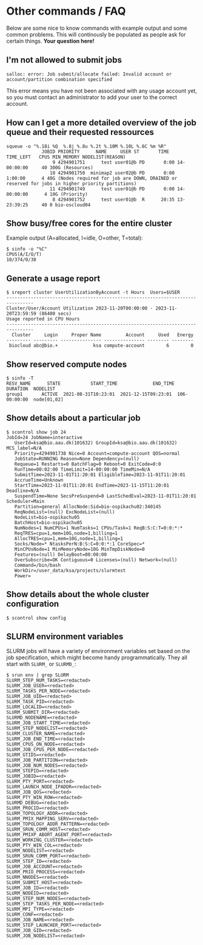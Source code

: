 # Other commands / FAQ
Below are some nice to know commands with example output and some common problems. This will continously be populated as people ask for certain things. **Your question here!**

## I'm not allowed to submit jobs
```
salloc: error: Job submit/allocate failed: Invalid account or account/partition combination specified
```

This error means you have not been associated with any usage account yet, so you must contact an administrator to add your user to the correct account.

## How can I get a more detailed overview of the job queue and their requested ressources
```
squeue -o "%.18i %Q  %.8j %.8u %.2t %.10M %.10L %.6C %m %R"
             JOBID PRIORITY      NAME     USER ST       TIME  TIME_LEFT   CPUS MIN_MEMORY NODELIST(REASON)
                 9 4294901751      test user01@b PD       0:00 14-00:00:00     40 300G (Resources)
                10 4294901750  minimap2 user02@b PD       0:00    1:00:00      4 40G (Nodes required for job are DOWN, DRAINED or reserved for jobs in higher priority partitions)
                11 4294901749      test user01@b PD       0:00 14-00:00:00      4 10G (Priority)
                 8 4294901752      test user01@b  R      20:35 13-23:39:25     40 0 bio-oscloud04
```

## Show busy/free cores for the entire cluster
Example output (A=allocated, I=idle, O=other, T=total):
```
$ sinfo -o "%C"
CPUS(A/I/O/T)
10/374/0/38
```

## Generate a usage report
```
$ sreport cluster UserUtilizationByAccount -t Hours  Users=$USER
--------------------------------------------------------------------------------
Cluster/User/Account Utilization 2023-11-20T00:00:00 - 2023-11-20T23:59:59 (86400 secs)
Usage reported in CPU Hours
--------------------------------------------------------------------------------
  Cluster     Login     Proper Name         Account     Used   Energy 
--------- --------- --------------- --------------- -------- -------- 
 biocloud abc@bio.+             ksa compute-account        6        0 

```

## Show reserved compute nodes
```
$ sinfo -T
RESV_NAME      STATE           START_TIME             END_TIME     DURATION  NODELIST
group1       ACTIVE  2021-08-31T10:23:01  2021-12-15T09:23:01  106-00:00:00  node[01,02]
```

## Show details about a particular job
```
$ scontrol show job 24
JobId=24 JobName=interactive
   UserId=ksa@bio.aau.dk(101632) GroupId=ksa@bio.aau.dk(101632) MCS_label=N/A
   Priority=4294901738 Nice=0 Account=compute-account QOS=normal
   JobState=RUNNING Reason=None Dependency=(null)
   Requeue=1 Restarts=0 BatchFlag=0 Reboot=0 ExitCode=0:0
   RunTime=00:02:00 TimeLimit=14-00:00:00 TimeMin=N/A
   SubmitTime=2023-11-01T11:20:01 EligibleTime=2023-11-01T11:20:01
   AccrueTime=Unknown
   StartTime=2023-11-01T11:20:01 EndTime=2023-11-15T11:20:01 Deadline=N/A
   SuspendTime=None SecsPreSuspend=0 LastSchedEval=2023-11-01T11:20:01 Scheduler=Main
   Partition=general AllocNode:Sid=bio-ospikachu02:340145
   ReqNodeList=(null) ExcNodeList=(null)
   NodeList=bio-ospikachu05
   BatchHost=bio-ospikachu05
   NumNodes=1 NumCPUs=1 NumTasks=1 CPUs/Task=1 ReqB:S:C:T=0:0:*:*
   ReqTRES=cpu=1,mem=10G,node=1,billing=1
   AllocTRES=cpu=1,mem=10G,node=1,billing=1
   Socks/Node=* NtasksPerN:B:S:C=0:0:*:1 CoreSpec=*
   MinCPUsNode=1 MinMemoryNode=10G MinTmpDiskNode=0
   Features=(null) DelayBoot=00:00:00
   OverSubscribe=OK Contiguous=0 Licenses=(null) Network=(null)
   Command=/bin/bash
   WorkDir=/user_data/ksa/projects/slurmtest
   Power=
```

## Show details about the whole cluster configuration
```
$ scontrol show config
```

## SLURM environment variables
SLURM jobs will have a variety of environment variables set based on the job specification, which might become handy programmatically. They all start with `SLURM_` or `SLURMD_`:

```
$ srun env | grep SLURM
SLURM_STEP_NUM_TASKS=<redacted>
SLURM_JOB_USER=<redacted>
SLURM_TASKS_PER_NODE=<redacted>
SLURM_JOB_UID=<redacted>
SLURM_TASK_PID=<redacted>
SLURM_LOCALID=<redacted>
SLURM_SUBMIT_DIR=<redacted>
SLURMD_NODENAME=<redacted>
SLURM_JOB_START_TIME=<redacted>
SLURM_STEP_NODELIST=<redacted>
SLURM_CLUSTER_NAME=<redacted>
SLURM_JOB_END_TIME=<redacted>
SLURM_CPUS_ON_NODE=<redacted>
SLURM_JOB_CPUS_PER_NODE=<redacted>
SLURM_GTIDS=<redacted>
SLURM_JOB_PARTITION=<redacted>
SLURM_JOB_NUM_NODES=<redacted>
SLURM_STEPID=<redacted>
SLURM_JOBID=<redacted>
SLURM_PTY_PORT=<redacted>
SLURM_LAUNCH_NODE_IPADDR=<redacted>
SLURM_JOB_QOS=<redacted>
SLURM_PTY_WIN_ROW=<redacted>
SLURMD_DEBUG=<redacted>
SLURM_PROCID=<redacted>
SLURM_TOPOLOGY_ADDR=<redacted>
SLURM_PMIX_MAPPING_SERV=<redacted>
SLURM_TOPOLOGY_ADDR_PATTERN=<redacted>
SLURM_SRUN_COMM_HOST=<redacted>
SLURM_PMIXP_ABORT_AGENT_PORT=<redacted>
SLURM_WORKING_CLUSTER=<redacted>
SLURM_PTY_WIN_COL=<redacted>
SLURM_NODELIST=<redacted>
SLURM_SRUN_COMM_PORT=<redacted>
SLURM_STEP_ID=<redacted>
SLURM_JOB_ACCOUNT=<redacted>
SLURM_PRIO_PROCESS=<redacted>
SLURM_NNODES=<redacted>
SLURM_SUBMIT_HOST=<redacted>
SLURM_JOB_ID=<redacted>
SLURM_NODEID=<redacted>
SLURM_STEP_NUM_NODES=<redacted>
SLURM_STEP_TASKS_PER_NODE=<redacted>
SLURM_MPI_TYPE=<redacted>
SLURM_CONF=<redacted>
SLURM_JOB_NAME=<redacted>
SLURM_STEP_LAUNCHER_PORT=<redacted>
SLURM_JOB_GID=<redacted>
SLURM_JOB_NODELIST=<redacted>
```